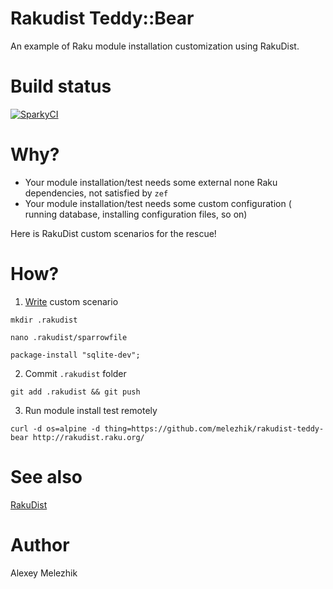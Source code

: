 # Rakudist Teddy::Bear

An example of Raku module installation customization using RakuDist.

# Build status


[![SparkyCI](http://sparrowhub.io:2222/project/gh-melezhik-rakudist-teddy-bear/badge)](http://sparrowhub.io:2222)
      
      
# Why?

* Your module installation/test needs some external none Raku dependencies, not satisfied by `zef`
* Your module installation/test needs some custom configuration ( running database, installing configuration files, so on)

Here is RakuDist custom scenarios for the rescue!

# How?

1. [Write](https://github.com/melezhik/Sparrow6/blob/master/documentation/dsl.md) custom scenario

`mkdir .rakudist`

`nano .rakudist/sparrowfile`

```
package-install "sqlite-dev";
```

2. Commit `.rakudist` folder

`git add .rakudist && git push`


3. Run module install test remotely

`curl -d os=alpine -d thing=https://github.com/melezhik/rakudist-teddy-bear http://rakudist.raku.org/`

# See also

[RakuDist](https://github.com/melezhik/RakuDist)

# Author 

Alexey Melezhik
